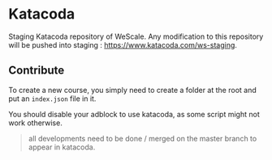 # Katacoda

Staging Katacoda repository of WeScale. Any modification to this repository will be pushed into staging : https://www.katacoda.com/ws-staging.

## Contribute

To create a new course, you simply need to create a folder at the root and put an `index.json` file in it.

You should disable your adblock to use katacoda, as some script might not work otherwise.
> all developments need to be done / merged on the master branch to appear in katacoda.

